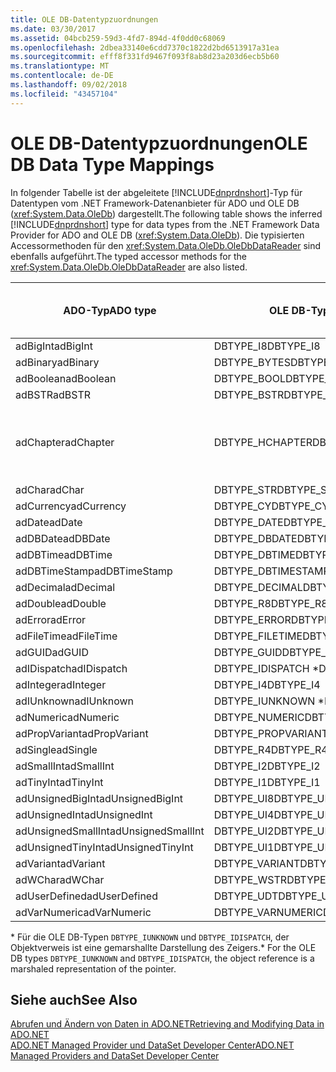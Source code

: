 ```yaml
---
title: OLE DB-Datentypzuordnungen
ms.date: 03/30/2017
ms.assetid: 04bcb259-59d3-4fd7-894d-4f0dd0c68069
ms.openlocfilehash: 2dbea33140e6cdd7370c1822d2bd6513917a31ea
ms.sourcegitcommit: efff8f331fd9467f093f8ab8d23a203d6ecb5b60
ms.translationtype: MT
ms.contentlocale: de-DE
ms.lasthandoff: 09/02/2018
ms.locfileid: "43457104"
---
```

# <a name="ole-db-data-type-mappings"></a><span data-ttu-id="210e0-102">OLE DB-Datentypzuordnungen</span><span class="sxs-lookup"><span data-stu-id="210e0-102">OLE DB Data Type Mappings</span></span>
<span data-ttu-id="210e0-103">In folgender Tabelle ist der abgeleitete [!INCLUDE[dnprdnshort](../../../../includes/dnprdnshort-md.md)]-Typ für Datentypen vom .NET Framework-Datenanbieter für ADO und OLE DB (<xref:System.Data.OleDb>) dargestellt.</span><span class="sxs-lookup"><span data-stu-id="210e0-103">The following table shows the inferred [!INCLUDE[dnprdnshort](../../../../includes/dnprdnshort-md.md)] type for data types from the .NET Framework Data Provider for ADO and OLE DB (<xref:System.Data.OleDb>).</span></span> <span data-ttu-id="210e0-104">Die typisierten Accessormethoden für den <xref:System.Data.OleDb.OleDbDataReader> sind ebenfalls aufgeführt.</span><span class="sxs-lookup"><span data-stu-id="210e0-104">The typed accessor methods for the <xref:System.Data.OleDb.OleDbDataReader> are also listed.</span></span>  
  
|<span data-ttu-id="210e0-105">ADO-Typ</span><span class="sxs-lookup"><span data-stu-id="210e0-105">ADO type</span></span>|<span data-ttu-id="210e0-106">OLE DB-Typ</span><span class="sxs-lookup"><span data-stu-id="210e0-106">OLE DB type</span></span>|[!INCLUDE[dnprdnshort](../../../../includes/dnprdnshort-md.md)]<span data-ttu-id="210e0-107">-Typ</span><span class="sxs-lookup"><span data-stu-id="210e0-107"> type</span></span>|<span data-ttu-id="210e0-108">Typisierter [!INCLUDE[dnprdnshort](../../../../includes/dnprdnshort-md.md)]-Accessor</span><span class="sxs-lookup"><span data-stu-id="210e0-108">[!INCLUDE[dnprdnshort](../../../../includes/dnprdnshort-md.md)] typed accessor</span></span>|  
|--------------|-----------------|----------------------------------------------------------------------|--------------------------------------------------------------------------------|  
|<span data-ttu-id="210e0-109">adBigInt</span><span class="sxs-lookup"><span data-stu-id="210e0-109">adBigInt</span></span>|<span data-ttu-id="210e0-110">DBTYPE_I8</span><span class="sxs-lookup"><span data-stu-id="210e0-110">DBTYPE_I8</span></span>|<span data-ttu-id="210e0-111">Int64</span><span class="sxs-lookup"><span data-stu-id="210e0-111">Int64</span></span>|<span data-ttu-id="210e0-112">GetInt64()</span><span class="sxs-lookup"><span data-stu-id="210e0-112">GetInt64()</span></span>|  
|<span data-ttu-id="210e0-113">adBinary</span><span class="sxs-lookup"><span data-stu-id="210e0-113">adBinary</span></span>|<span data-ttu-id="210e0-114">DBTYPE_BYTES</span><span class="sxs-lookup"><span data-stu-id="210e0-114">DBTYPE_BYTES</span></span>|<span data-ttu-id="210e0-115">Byte[]</span><span class="sxs-lookup"><span data-stu-id="210e0-115">Byte[]</span></span>|<span data-ttu-id="210e0-116">GetBytes()</span><span class="sxs-lookup"><span data-stu-id="210e0-116">GetBytes()</span></span>|  
|<span data-ttu-id="210e0-117">adBoolean</span><span class="sxs-lookup"><span data-stu-id="210e0-117">adBoolean</span></span>|<span data-ttu-id="210e0-118">DBTYPE_BOOL</span><span class="sxs-lookup"><span data-stu-id="210e0-118">DBTYPE_BOOL</span></span>|<span data-ttu-id="210e0-119">Boolean</span><span class="sxs-lookup"><span data-stu-id="210e0-119">Boolean</span></span>|<span data-ttu-id="210e0-120">GetBoolean()</span><span class="sxs-lookup"><span data-stu-id="210e0-120">GetBoolean()</span></span>|  
|<span data-ttu-id="210e0-121">adBSTR</span><span class="sxs-lookup"><span data-stu-id="210e0-121">adBSTR</span></span>|<span data-ttu-id="210e0-122">DBTYPE_BSTR</span><span class="sxs-lookup"><span data-stu-id="210e0-122">DBTYPE_BSTR</span></span>|<span data-ttu-id="210e0-123">Zeichenfolge</span><span class="sxs-lookup"><span data-stu-id="210e0-123">String</span></span>|<span data-ttu-id="210e0-124">GetString()</span><span class="sxs-lookup"><span data-stu-id="210e0-124">GetString()</span></span>|  
|<span data-ttu-id="210e0-125">adChapter</span><span class="sxs-lookup"><span data-stu-id="210e0-125">adChapter</span></span>|<span data-ttu-id="210e0-126">DBTYPE_HCHAPTER</span><span class="sxs-lookup"><span data-stu-id="210e0-126">DBTYPE_HCHAPTER</span></span>|<span data-ttu-id="210e0-127">Unterstützt durch den `DataReader`.</span><span class="sxs-lookup"><span data-stu-id="210e0-127">Supported through the `DataReader`.</span></span> <span data-ttu-id="210e0-128">Finden Sie unter [Abrufen von Daten, die mit "DataReader"](../../../../docs/framework/data/adonet/retrieving-data-using-a-datareader.md).</span><span class="sxs-lookup"><span data-stu-id="210e0-128">See [Retrieving Data Using a DataReader](../../../../docs/framework/data/adonet/retrieving-data-using-a-datareader.md).</span></span>|<span data-ttu-id="210e0-129">GetValue()</span><span class="sxs-lookup"><span data-stu-id="210e0-129">GetValue()</span></span>|  
|<span data-ttu-id="210e0-130">adChar</span><span class="sxs-lookup"><span data-stu-id="210e0-130">adChar</span></span>|<span data-ttu-id="210e0-131">DBTYPE_STR</span><span class="sxs-lookup"><span data-stu-id="210e0-131">DBTYPE_STR</span></span>|<span data-ttu-id="210e0-132">Zeichenfolge</span><span class="sxs-lookup"><span data-stu-id="210e0-132">String</span></span>|<span data-ttu-id="210e0-133">GetString()</span><span class="sxs-lookup"><span data-stu-id="210e0-133">GetString()</span></span>|  
|<span data-ttu-id="210e0-134">adCurrency</span><span class="sxs-lookup"><span data-stu-id="210e0-134">adCurrency</span></span>|<span data-ttu-id="210e0-135">DBTYPE_CY</span><span class="sxs-lookup"><span data-stu-id="210e0-135">DBTYPE_CY</span></span>|<span data-ttu-id="210e0-136">Decimal</span><span class="sxs-lookup"><span data-stu-id="210e0-136">Decimal</span></span>|<span data-ttu-id="210e0-137">GetDecimal()</span><span class="sxs-lookup"><span data-stu-id="210e0-137">GetDecimal()</span></span>|  
|<span data-ttu-id="210e0-138">adDate</span><span class="sxs-lookup"><span data-stu-id="210e0-138">adDate</span></span>|<span data-ttu-id="210e0-139">DBTYPE_DATE</span><span class="sxs-lookup"><span data-stu-id="210e0-139">DBTYPE_DATE</span></span>|<span data-ttu-id="210e0-140">DateTime</span><span class="sxs-lookup"><span data-stu-id="210e0-140">DateTime</span></span>|<span data-ttu-id="210e0-141">GetDateTime()</span><span class="sxs-lookup"><span data-stu-id="210e0-141">GetDateTime()</span></span>|  
|<span data-ttu-id="210e0-142">adDBDate</span><span class="sxs-lookup"><span data-stu-id="210e0-142">adDBDate</span></span>|<span data-ttu-id="210e0-143">DBTYPE_DBDATE</span><span class="sxs-lookup"><span data-stu-id="210e0-143">DBTYPE_DBDATE</span></span>|<span data-ttu-id="210e0-144">DateTime</span><span class="sxs-lookup"><span data-stu-id="210e0-144">DateTime</span></span>|<span data-ttu-id="210e0-145">GetDateTime()</span><span class="sxs-lookup"><span data-stu-id="210e0-145">GetDateTime()</span></span>|  
|<span data-ttu-id="210e0-146">adDBTime</span><span class="sxs-lookup"><span data-stu-id="210e0-146">adDBTime</span></span>|<span data-ttu-id="210e0-147">DBTYPE_DBTIME</span><span class="sxs-lookup"><span data-stu-id="210e0-147">DBTYPE_DBTIME</span></span>|<span data-ttu-id="210e0-148">DateTime</span><span class="sxs-lookup"><span data-stu-id="210e0-148">DateTime</span></span>|<span data-ttu-id="210e0-149">GetDateTime()</span><span class="sxs-lookup"><span data-stu-id="210e0-149">GetDateTime()</span></span>|  
|<span data-ttu-id="210e0-150">adDBTimeStamp</span><span class="sxs-lookup"><span data-stu-id="210e0-150">adDBTimeStamp</span></span>|<span data-ttu-id="210e0-151">DBTYPE_DBTIMESTAMP</span><span class="sxs-lookup"><span data-stu-id="210e0-151">DBTYPE_DBTIMESTAMP</span></span>|<span data-ttu-id="210e0-152">DateTime</span><span class="sxs-lookup"><span data-stu-id="210e0-152">DateTime</span></span>|<span data-ttu-id="210e0-153">GetDateTime()</span><span class="sxs-lookup"><span data-stu-id="210e0-153">GetDateTime()</span></span>|  
|<span data-ttu-id="210e0-154">adDecimal</span><span class="sxs-lookup"><span data-stu-id="210e0-154">adDecimal</span></span>|<span data-ttu-id="210e0-155">DBTYPE_DECIMAL</span><span class="sxs-lookup"><span data-stu-id="210e0-155">DBTYPE_DECIMAL</span></span>|<span data-ttu-id="210e0-156">Decimal</span><span class="sxs-lookup"><span data-stu-id="210e0-156">Decimal</span></span>|<span data-ttu-id="210e0-157">GetDecimal()</span><span class="sxs-lookup"><span data-stu-id="210e0-157">GetDecimal()</span></span>|  
|<span data-ttu-id="210e0-158">adDouble</span><span class="sxs-lookup"><span data-stu-id="210e0-158">adDouble</span></span>|<span data-ttu-id="210e0-159">DBTYPE_R8</span><span class="sxs-lookup"><span data-stu-id="210e0-159">DBTYPE_R8</span></span>|<span data-ttu-id="210e0-160">Double</span><span class="sxs-lookup"><span data-stu-id="210e0-160">Double</span></span>|<span data-ttu-id="210e0-161">GetDouble()</span><span class="sxs-lookup"><span data-stu-id="210e0-161">GetDouble()</span></span>|  
|<span data-ttu-id="210e0-162">adError</span><span class="sxs-lookup"><span data-stu-id="210e0-162">adError</span></span>|<span data-ttu-id="210e0-163">DBTYPE_ERROR</span><span class="sxs-lookup"><span data-stu-id="210e0-163">DBTYPE_ERROR</span></span>|<span data-ttu-id="210e0-164">ExternalException</span><span class="sxs-lookup"><span data-stu-id="210e0-164">ExternalException</span></span>|<span data-ttu-id="210e0-165">GetValue()</span><span class="sxs-lookup"><span data-stu-id="210e0-165">GetValue()</span></span>|  
|<span data-ttu-id="210e0-166">adFileTime</span><span class="sxs-lookup"><span data-stu-id="210e0-166">adFileTime</span></span>|<span data-ttu-id="210e0-167">DBTYPE_FILETIME</span><span class="sxs-lookup"><span data-stu-id="210e0-167">DBTYPE_FILETIME</span></span>|<span data-ttu-id="210e0-168">DateTime</span><span class="sxs-lookup"><span data-stu-id="210e0-168">DateTime</span></span>|<span data-ttu-id="210e0-169">GetDateTime()</span><span class="sxs-lookup"><span data-stu-id="210e0-169">GetDateTime()</span></span>|  
|<span data-ttu-id="210e0-170">adGUID</span><span class="sxs-lookup"><span data-stu-id="210e0-170">adGUID</span></span>|<span data-ttu-id="210e0-171">DBTYPE_GUID</span><span class="sxs-lookup"><span data-stu-id="210e0-171">DBTYPE_GUID</span></span>|<span data-ttu-id="210e0-172">Guid</span><span class="sxs-lookup"><span data-stu-id="210e0-172">Guid</span></span>|<span data-ttu-id="210e0-173">GetGuid()</span><span class="sxs-lookup"><span data-stu-id="210e0-173">GetGuid()</span></span>|  
|<span data-ttu-id="210e0-174">adIDispatch</span><span class="sxs-lookup"><span data-stu-id="210e0-174">adIDispatch</span></span>|<span data-ttu-id="210e0-175">DBTYPE_IDISPATCH \*</span><span class="sxs-lookup"><span data-stu-id="210e0-175">DBTYPE_IDISPATCH \*</span></span>|<span data-ttu-id="210e0-176">Objekt</span><span class="sxs-lookup"><span data-stu-id="210e0-176">Object</span></span>|<span data-ttu-id="210e0-177">GetValue()</span><span class="sxs-lookup"><span data-stu-id="210e0-177">GetValue()</span></span>|  
|<span data-ttu-id="210e0-178">adInteger</span><span class="sxs-lookup"><span data-stu-id="210e0-178">adInteger</span></span>|<span data-ttu-id="210e0-179">DBTYPE_I4</span><span class="sxs-lookup"><span data-stu-id="210e0-179">DBTYPE_I4</span></span>|<span data-ttu-id="210e0-180">Int32</span><span class="sxs-lookup"><span data-stu-id="210e0-180">Int32</span></span>|<span data-ttu-id="210e0-181">GetInt32()</span><span class="sxs-lookup"><span data-stu-id="210e0-181">GetInt32()</span></span>|  
|<span data-ttu-id="210e0-182">adIUnknown</span><span class="sxs-lookup"><span data-stu-id="210e0-182">adIUnknown</span></span>|<span data-ttu-id="210e0-183">DBTYPE_IUNKNOWN \*</span><span class="sxs-lookup"><span data-stu-id="210e0-183">DBTYPE_IUNKNOWN \*</span></span>|<span data-ttu-id="210e0-184">Objekt</span><span class="sxs-lookup"><span data-stu-id="210e0-184">Object</span></span>|<span data-ttu-id="210e0-185">GetValue()</span><span class="sxs-lookup"><span data-stu-id="210e0-185">GetValue()</span></span>|  
|<span data-ttu-id="210e0-186">adNumeric</span><span class="sxs-lookup"><span data-stu-id="210e0-186">adNumeric</span></span>|<span data-ttu-id="210e0-187">DBTYPE_NUMERIC</span><span class="sxs-lookup"><span data-stu-id="210e0-187">DBTYPE_NUMERIC</span></span>|<span data-ttu-id="210e0-188">Decimal</span><span class="sxs-lookup"><span data-stu-id="210e0-188">Decimal</span></span>|<span data-ttu-id="210e0-189">GetDecimal()</span><span class="sxs-lookup"><span data-stu-id="210e0-189">GetDecimal()</span></span>|  
|<span data-ttu-id="210e0-190">adPropVariant</span><span class="sxs-lookup"><span data-stu-id="210e0-190">adPropVariant</span></span>|<span data-ttu-id="210e0-191">DBTYPE_PROPVARIANT</span><span class="sxs-lookup"><span data-stu-id="210e0-191">DBTYPE_PROPVARIANT</span></span>|<span data-ttu-id="210e0-192">Objekt</span><span class="sxs-lookup"><span data-stu-id="210e0-192">Object</span></span>|<span data-ttu-id="210e0-193">GetValue()</span><span class="sxs-lookup"><span data-stu-id="210e0-193">GetValue()</span></span>|  
|<span data-ttu-id="210e0-194">adSingle</span><span class="sxs-lookup"><span data-stu-id="210e0-194">adSingle</span></span>|<span data-ttu-id="210e0-195">DBTYPE_R4</span><span class="sxs-lookup"><span data-stu-id="210e0-195">DBTYPE_R4</span></span>|<span data-ttu-id="210e0-196">Single</span><span class="sxs-lookup"><span data-stu-id="210e0-196">Single</span></span>|<span data-ttu-id="210e0-197">GetFloat()</span><span class="sxs-lookup"><span data-stu-id="210e0-197">GetFloat()</span></span>|  
|<span data-ttu-id="210e0-198">adSmallInt</span><span class="sxs-lookup"><span data-stu-id="210e0-198">adSmallInt</span></span>|<span data-ttu-id="210e0-199">DBTYPE_I2</span><span class="sxs-lookup"><span data-stu-id="210e0-199">DBTYPE_I2</span></span>|<span data-ttu-id="210e0-200">Int16</span><span class="sxs-lookup"><span data-stu-id="210e0-200">Int16</span></span>|<span data-ttu-id="210e0-201">GetInt16()</span><span class="sxs-lookup"><span data-stu-id="210e0-201">GetInt16()</span></span>|  
|<span data-ttu-id="210e0-202">adTinyInt</span><span class="sxs-lookup"><span data-stu-id="210e0-202">adTinyInt</span></span>|<span data-ttu-id="210e0-203">DBTYPE_I1</span><span class="sxs-lookup"><span data-stu-id="210e0-203">DBTYPE_I1</span></span>|<span data-ttu-id="210e0-204">Byte</span><span class="sxs-lookup"><span data-stu-id="210e0-204">Byte</span></span>|<span data-ttu-id="210e0-205">GetByte()</span><span class="sxs-lookup"><span data-stu-id="210e0-205">GetByte()</span></span>|  
|<span data-ttu-id="210e0-206">adUnsignedBigInt</span><span class="sxs-lookup"><span data-stu-id="210e0-206">adUnsignedBigInt</span></span>|<span data-ttu-id="210e0-207">DBTYPE_UI8</span><span class="sxs-lookup"><span data-stu-id="210e0-207">DBTYPE_UI8</span></span>|<span data-ttu-id="210e0-208">UInt64</span><span class="sxs-lookup"><span data-stu-id="210e0-208">UInt64</span></span>|<span data-ttu-id="210e0-209">GetValue()</span><span class="sxs-lookup"><span data-stu-id="210e0-209">GetValue()</span></span>|  
|<span data-ttu-id="210e0-210">adUnsignedInt</span><span class="sxs-lookup"><span data-stu-id="210e0-210">adUnsignedInt</span></span>|<span data-ttu-id="210e0-211">DBTYPE_UI4</span><span class="sxs-lookup"><span data-stu-id="210e0-211">DBTYPE_UI4</span></span>|<span data-ttu-id="210e0-212">UInt32</span><span class="sxs-lookup"><span data-stu-id="210e0-212">UInt32</span></span>|<span data-ttu-id="210e0-213">GetValue()</span><span class="sxs-lookup"><span data-stu-id="210e0-213">GetValue()</span></span>|  
|<span data-ttu-id="210e0-214">adUnsignedSmallInt</span><span class="sxs-lookup"><span data-stu-id="210e0-214">adUnsignedSmallInt</span></span>|<span data-ttu-id="210e0-215">DBTYPE_UI2</span><span class="sxs-lookup"><span data-stu-id="210e0-215">DBTYPE_UI2</span></span>|<span data-ttu-id="210e0-216">UInt16</span><span class="sxs-lookup"><span data-stu-id="210e0-216">UInt16</span></span>|<span data-ttu-id="210e0-217">GetValue()</span><span class="sxs-lookup"><span data-stu-id="210e0-217">GetValue()</span></span>|  
|<span data-ttu-id="210e0-218">adUnsignedTinyInt</span><span class="sxs-lookup"><span data-stu-id="210e0-218">adUnsignedTinyInt</span></span>|<span data-ttu-id="210e0-219">DBTYPE_UI1</span><span class="sxs-lookup"><span data-stu-id="210e0-219">DBTYPE_UI1</span></span>|<span data-ttu-id="210e0-220">Byte</span><span class="sxs-lookup"><span data-stu-id="210e0-220">Byte</span></span>|<span data-ttu-id="210e0-221">GetByte()</span><span class="sxs-lookup"><span data-stu-id="210e0-221">GetByte()</span></span>|  
|<span data-ttu-id="210e0-222">adVariant</span><span class="sxs-lookup"><span data-stu-id="210e0-222">adVariant</span></span>|<span data-ttu-id="210e0-223">DBTYPE_VARIANT</span><span class="sxs-lookup"><span data-stu-id="210e0-223">DBTYPE_VARIANT</span></span>|<span data-ttu-id="210e0-224">Objekt</span><span class="sxs-lookup"><span data-stu-id="210e0-224">Object</span></span>|<span data-ttu-id="210e0-225">GetValue()</span><span class="sxs-lookup"><span data-stu-id="210e0-225">GetValue()</span></span>|  
|<span data-ttu-id="210e0-226">adWChar</span><span class="sxs-lookup"><span data-stu-id="210e0-226">adWChar</span></span>|<span data-ttu-id="210e0-227">DBTYPE_WSTR</span><span class="sxs-lookup"><span data-stu-id="210e0-227">DBTYPE_WSTR</span></span>|<span data-ttu-id="210e0-228">Zeichenfolge</span><span class="sxs-lookup"><span data-stu-id="210e0-228">String</span></span>|<span data-ttu-id="210e0-229">GetString()</span><span class="sxs-lookup"><span data-stu-id="210e0-229">GetString()</span></span>|  
|<span data-ttu-id="210e0-230">adUserDefined</span><span class="sxs-lookup"><span data-stu-id="210e0-230">adUserDefined</span></span>|<span data-ttu-id="210e0-231">DBTYPE_UDT</span><span class="sxs-lookup"><span data-stu-id="210e0-231">DBTYPE_UDT</span></span>|<span data-ttu-id="210e0-232">wird nicht unterstützt</span><span class="sxs-lookup"><span data-stu-id="210e0-232">not supported</span></span>||  
|<span data-ttu-id="210e0-233">adVarNumeric</span><span class="sxs-lookup"><span data-stu-id="210e0-233">adVarNumeric</span></span>|<span data-ttu-id="210e0-234">DBTYPE_VARNUMERIC</span><span class="sxs-lookup"><span data-stu-id="210e0-234">DBTYPE_VARNUMERIC</span></span>|<span data-ttu-id="210e0-235">wird nicht unterstützt</span><span class="sxs-lookup"><span data-stu-id="210e0-235">not supported</span></span>||  
  
 <span data-ttu-id="210e0-236">\* Für die OLE DB-Typen `DBTYPE_IUNKNOWN` und `DBTYPE_IDISPATCH`, der Objektverweis ist eine gemarshallte Darstellung des Zeigers.</span><span class="sxs-lookup"><span data-stu-id="210e0-236">\* For the OLE DB types `DBTYPE_IUNKNOWN` and `DBTYPE_IDISPATCH`, the object reference is a marshaled representation of the pointer.</span></span>  
  
## <a name="see-also"></a><span data-ttu-id="210e0-237">Siehe auch</span><span class="sxs-lookup"><span data-stu-id="210e0-237">See Also</span></span>  
 [<span data-ttu-id="210e0-238">Abrufen und Ändern von Daten in ADO.NET</span><span class="sxs-lookup"><span data-stu-id="210e0-238">Retrieving and Modifying Data in ADO.NET</span></span>](../../../../docs/framework/data/adonet/retrieving-and-modifying-data.md)  
 [<span data-ttu-id="210e0-239">ADO.NET Managed Provider und DataSet Developer Center</span><span class="sxs-lookup"><span data-stu-id="210e0-239">ADO.NET Managed Providers and DataSet Developer Center</span></span>](https://go.microsoft.com/fwlink/?LinkId=217917)
